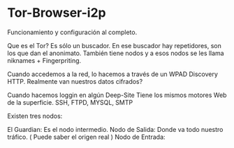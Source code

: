 # Tor-Browser-i2p
Funcionamiento y configuración al completo.

Que es el Tor? Es sólo un buscador. En ese buscador hay repetidores, son los que dan el anonimato. También tiene nodos y a esos nodos se les llama niknames + Fingerpriting.


Cuando accedemos a la red, lo hacemos a través de un WPAD Discovery HTTP. Realmente van nuestros datos cifrados? 

Cuando hacemos loggin en algún Deep-Site Tiene los mismos motores Web de la superficie. SSH, FTPD, MYSQL, SMTP


Existen tres nodos:

El Guardian: Es el nodo intermedio.
Nodo de Salida: Donde va todo nuestro tráfico. ( Puede saber el origen real )
Nodo de Entrada: 

